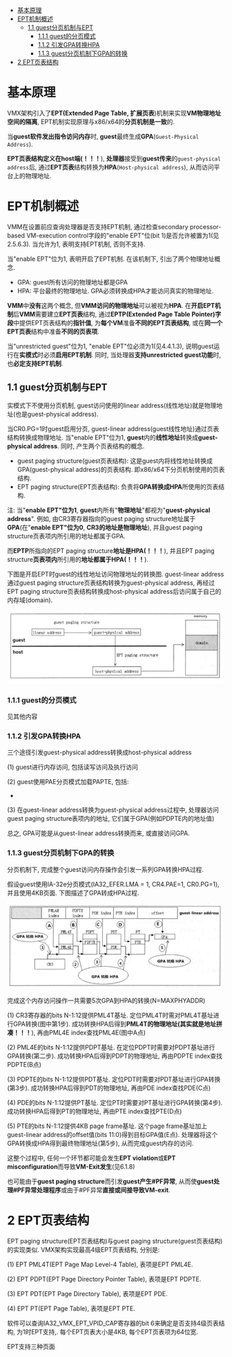 
<!-- @import "[TOC]" {cmd="toc" depthFrom=1 depthTo=6 orderedList=false} -->

<!-- code_chunk_output -->

- [基本原理](#基本原理)
- [EPT机制概述](#ept机制概述)
  - [1.1 guest分页机制与EPT](#11-guest分页机制与ept)
    - [1.1.1 guest的分页模式](#111-guest的分页模式)
    - [1.1.2 引发GPA转换HPA](#112-引发gpa转换hpa)
    - [1.1.3 guest分页机制下GPA的转换](#113-guest分页机制下gpa的转换)
- [2 EPT页表结构](#2-ept页表结构)

<!-- /code_chunk_output -->

# 基本原理

VMX架构引入了**EPT(Extended Page Table, 扩展页表**)机制来实现**VM物理地址空间的隔离**, EPT机制实现原理与x86/x64的**分页机制是一致**的.

当**guest软件发出指令访问内存**时, **guest**最终生成**GPA**(`Guest-Physical Address`). 

**EPT页表结构定义在host端(！！！**), **处理器**接受到**guest传来**的`guest-physical address`后, 通过**EPT页表**结构转换为**HPA**(`Host-physical address`), 从而访问平台上的物理地址.

# EPT机制概述

VMM在设置前应查询处理器是否支持EPT机制, 通过检查secondary processor\-based VM\-execution control字段的"enable EPT"位(bit 1)是否允许被置为1(见2.5.6.3). 当允许为1, 表明支持EPT机制, 否则不支持.

当"enable EPT"位为1, 表明开启了EPT机制. 在该机制下, 引出了两个物理地址概念.

- GPA: guest所有访问的物理地址都是GPA
- HPA: 平台最终的物理地址. GPA必须转换成HPA才能访问真实的物理地址.

**VMM**中**没有**这两个概念, 但**VMM访问的物理地址**可以被视为**HPA**. 在**开启EPT机制**后**VMM**需要建立**EPT页表**结构, 通过**EPTP(Extended Page Table Pointer)字段**中提供EPT页表结构的**指针值**, 为**每个VM**准备**不同的EPT页表结构**, 或在**同一个EPT页表**结构中准备**不同的页表项**.

当"unrestricted guest"位为1, "enable EPT"位必须为1(见4.4.1.3), 说明guest运行在**实模式**时必须**启用EPT机制**. 同时, 当处理器**支持unrestricted guest功能**时, 也**必定支持EPT机制**.

## 1.1 guest分页机制与EPT

实模式下不使用分页机制, guest访问使用的linear address(线性地址)就是物理地址(也是guest\-physical address).

当CR0.PG=1时guest启用分页, guest\-linear address(guest线性地址)通过页表结构转换成物理地址. 当"enable EPT"位为1, **guest**内的**线性地址**转换成**guest\-physical address**. 同时, 产生两个页表结构的概念.

- guest paging structure(guest页表结构): 这是guest内将线性地址转换成GPA(guest\-physical address)的页表结构. 即x86/x64下分页机制使用的页表结构.
- EPT paging structure(EPT页表结构): 负责将**GPA转换成HPA**所使用的页表结构.

注: 当"**enable EPT"位为1**, **guest**内所有"**物理地址**"都视为"**guest\-physical address**". 例如, 由CR3寄存器指向的guest paging structure地址属于**GPA**(在"**enable EPT"位为0**, **CR3的地址是物理地址**), 并且guest paging structure页表项内所引用的地址都属于GPA.

而**EPTP**所指向的EPT paging structure**地址是HPA(！！！**), 并且EPT paging structure**页表项内**所引用的**地址都属于HPA(！！！**).

下图是开启EPT时guest的线性地址访问物理地址的转换图. guest\-linear address通过guest paging structure页表结构转换为guest\-physical address, 再经过EPT paging structure页表结构转换成host\-physical address后访问属于自己的内存域(domain).

![config](./images/1.png)

### 1.1.1 guest的分页模式

见其他内容

### 1.1.2 引发GPA转换HPA

三个途径引发guest\-physical address转换成host\-physical address

(1) guest进行内存访问, 包括读写访问及执行访问

(2) guest使用PAE分页模式加载PAPTE, 包括:

- 

(3) 在guest\-linear address转换为guest\-physical address过程中, 处理器访问guest paging structure表项内的地址, 它们属于GPA(例如PDPTE内的地址值)

总之, GPA可能是从guest\-linear address转换而来, 或直接访问GPA.

### 1.1.3 guest分页机制下GPA的转换

分页机制下, 完成整个guest访问内存操作会引发一系列GPA转换HPA过程.

假设guest使用IA\-32e分页模式(IA32\_EFER.LMA = 1, CR4.PAE=1, CR0.PG=1), 并且使用4KB页面. 下图描述了GPA转成HPA过程.

![config](./images/2.png)

完成这个内存访问操作一共需要5次GPA到HPA的转换(N=MAXPHYADDR)

(1) CR3寄存器的bits N\-1:12提供PML4T基址. 定位PML4T时需对PML4T基址进行GPA转换(图中第1步). 成功转换HPA后得到**PML4T的物理地址(其实就是地址拼凑！！！**), 再由PML4E index查找PML4E(图中A点)

(2) PML4E的bits N\-1:12提供PDPT基址. 在定位PDPT时需要对PDPT基址进行GPA转换(第二步). 成功转换HPA后得到PDPT的物理地址, 再由PDPTE index查找PDPTE(B点)

(3) PDPTE的bits N\-1:12提供PDT基址. 定位PDT时需要对PDT基址进行GPA转换(第3步). 成功转换HPA后得到PDT的物理地址, 再由PDE index查找PDE(C点)

(4) PDE的bits N\-1:12提供PT基址. 定位PT时需要对PT基址进行GPA转换(第4步). 成功转换HPA后得到PT的物理地址, 再由PTE index查找PTE(D点)

(5) PTE的bits N\-1:12提供4KB page frame基址. 这个page frame基址加上guest\-linear address的offset值(bits 11:0)得到目标GPA值(E点). 处理器将这个GPA转换成HPA得到最终物理地址(第5步), 从而完成guest内存的访问.

这整个过程中, 任何一个环节都可能会发生**EPT violation**或**EPT misconfiguration**而导致**VM\-Exit发生**(见6.1.8)

也可能由于**guest paging structure**而引发**guest产生\#PF异常**, 从而使**guest处理\#PF异常处理程序**或由于\#PF异常**直接或间接导致VM\-exit**.

# 2 EPT页表结构

EPT paging structure(EPT页表结构)与guest paging structure(guest页表结构)的实现类似. VMX架构实现最高4级EPT页表结构, 分别是:

(1) EPT PML4T(EPT Page Map Level\-4 Table), 表项是EPT PML4E.

(2) EPT PDPT(EPT Page Directory Pointer Table), 表项是EPT PDPTE.

(3) EPT PDT(EPT Page Directory Table), 表项是EPT PDE.

(4) EPT PT(EPT Page Table), 表项是EPT PTE.

软件可以查询IA32\_VMX\_EPT\_VPID\_CAP寄存器的bit 6来确定是否支持4级页表结构, 为1时EPT支持,. 每个EPT页表大小是4KB, 每个EPT页表项为64位宽.

EPT支持三种页面
